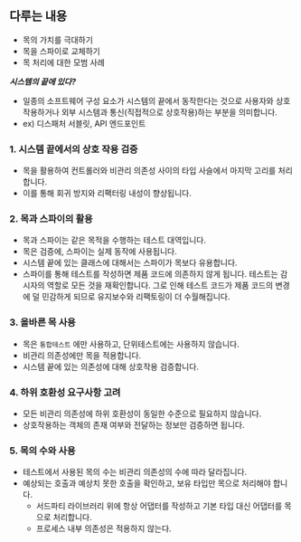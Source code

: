## 다루는 내용

- 목의 가치를 극대하기
- 목을 스파이로 교체하기
- 목 처리에 대한 모범 사례

**_시스템의 끝에 있다?_**

- 일종의 소프트웨어 구성 요소가 시스템의 끝에서 동작한다는 것으로 사용자와 상호작용하거나 외부 시스템과 통신(직접적으로 상호작용)하는 부분을 의미합니다.
- ex) 디스패처 서블릿, API 엔드포인트

### **1. 시스템 끝에서의 상호 작용 검증**

- 목을 활용하여 컨트롤러와 비관리 의존성 사이의 타입 사슬에서 마지막 고리를 처리합니다.
- 이를 통해 회귀 방지와 리팩터링 내성이 향상됩니다.

### **2. 목과 스파이의 활용**

- 목과 스파이는 같은 목적을 수행하는 테스트 대역입니다.
- 목은 검증에, 스파이는 실제 동작에 사용됩니다.
- 시스템 끝에 있는 클래스에 대해서는 스파이가 목보다 유용합니다.
- 스파이를 통해 테스트를 작성하면 제품 코드에 의존하지 않게 됩니다. 테스트는 감시자의 역할로 모든 것을 재확인합니다. 그로 인해 테스트 코드가 제품 코드의 변경에 덜 민감하게 되므로 유지보수와 리팩토링이 더 수월해집니다.

### 3. 올바른 목 사용

- 목은 `통합테스트` 에만 사용하고, 단위테스트에는 사용하지 않습니다.
- 비관리 의존성에만 목을 적용합니다.
- 시스템 끝에 있는 의존성에 대해 상호작용 검증합니다.

### **4. 하위 호환성 요구사항 고려**

- 모든 비관리 의존성에 하위 호환성이 동일한 수준으로 필요하지 않습니다.
- 상호작용하는 객체의 존재 여부와 전달하는 정보만 검증하면 됩니다.

### **5. 목의 수와 사용**

- 테스트에서 사용된 목의 수는 비관리 의존성의 수에 따라 달라집니다.
- 예상되는 호출과 예상치 못한 호출을 확인하고, 보유 타입만 목으로 처리해야 합니다.
  - 서드파티 라이브러리 위에 항상 어댑터를 작성하고 기본 타입 대신 어댑터를 목으로 처리합니다.
  - 프로세스 내부 의존성은 적용하지 않는다.
